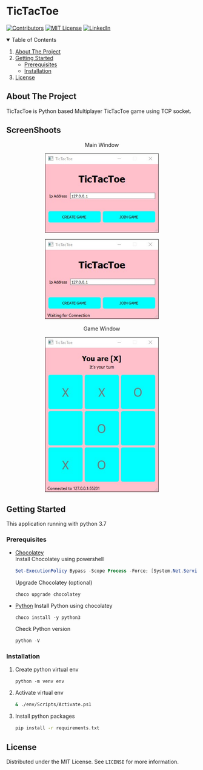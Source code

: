 
# TicTacToe

<!-- PROJECT SHIELDS -->
[![Contributors][contributors-shield]][contributors-url]
[![MIT License][license-shield]][license-url]
[![LinkedIn][linkedin-shield]][linkedin-url]



<!-- TABLE OF CONTENTS -->
<details open="open">
  <summary>Table of Contents</summary>
  <ol>
    <li>
      <a href="#about-the-project">About The Project</a>
    </li>
    <li>
      <a href="#getting-started">Getting Started</a>
      <ul>
        <li><a href="#prerequisites">Prerequisites</a></li>
        <li><a href="#installation">Installation</a></li>
      </ul>
    </li>
    <li><a href="#license">License</a></li>
  </ol>
</details>



<!-- ABOUT THE PROJECT -->
## About The Project

TicTacToe is Python based Multiplayer TicTacToe game using TCP socket.

<!-- ScreenShoots -->
## ScreenShoots

<div>
  <p align="center">
    Main Window
  </p>
  <p align="center">
    <img src="docs/main_window.jpg" width="300">
  </p>
  <p align="center">
    <img src="docs/waitClient_window.jpg" width="300">
  </p>
</div>

<div>
  <p align="center">
    Game Window
  </p>
  <p align="center">
    <img src="docs/play_window.jpg" width="300">
</div>

<!-- GETTING STARTED -->
## Getting Started

This application running with python 3.7

### Prerequisites

* [Chocolatey](https://docs.chocolatey.org/en-us/choco/setup)  
  Install Chocolatey using powershell
    ```powershell
    Set-ExecutionPolicy Bypass -Scope Process -Force; [System.Net.ServicePointManager]::SecurityProtocol = [System.Net.ServicePointManager]::SecurityProtocol -bor 3072; iex ((New-Object System.Net.WebClient).DownloadString('https://chocolatey.org/install.ps1'))
    ```
  Upgrade Chocolatey (optional)
    ```
    choco upgrade chocolatey
    ```
* [Python](https://www.python.org/)
  Install Python using chocolatey
    ```chocolatey
    choco install -y python3
    ```
  Check Python version
    ```python
    python -V
    ```
### Installation

1. Create python virtual env
   ```
   python -m venv env
   ```
2. Activate virtual env
   ```sh
   & ./env/Scripts/Activate.ps1
   ```
3. Install python packages
   ```sh
   pip install -r requirements.txt
   ```



<!-- LICENSE -->
## License

Distributed under the MIT License. See `LICENSE` for more information.


<!-- MARKDOWN LINKS -->
[contributors-shield]: https://img.shields.io/github/contributors/frostygum/TicTacToe.svg?style=for-the-badge
[contributors-url]: https://github.com/frostygum/TicTacToe/graphs/contributors
[license-shield]: https://img.shields.io/github/license/frostygum/TicTacToe.svg?style=for-the-badge
[license-url]: https://github.com/frostygum/TicTacToe/blob/master/LICENSE.txt
[linkedin-shield]: https://img.shields.io/badge/-LinkedIn-black.svg?style=for-the-badge&logo=linkedin&colorB=555
[linkedin-url]: https://www.linkedin.com/in/juan-anthonius-kusjadi/